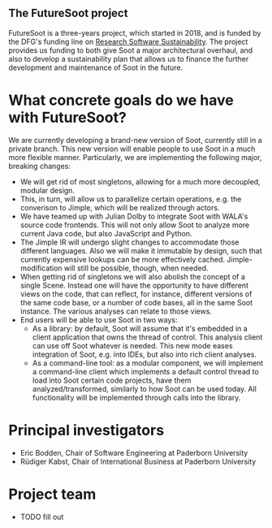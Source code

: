 ## The FutureSoot project

FutureSoot is a three-years project, which started in 2018, and is funded by the DFG's funding line on [Research Software Sustainability](http://www.dfg.de/en/research_funding/programmes/infrastructure/lis/funding_opportunities/call_proposal_software/). The project provides us funding to both give Soot a major architectural overhaul, and also to develop a sustainability plan that allows us to finance the further development and maintenance of Soot in the future.

# What concrete goals do we have with FutureSoot?

We are currently developing a brand-new version of Soot, currently still in a private branch. This new version will enable people to use Soot in a much more flexible manner. Particularly, we are implementing the following major, breaking changes:
* We will get rid of most singletons, allowing for a much more decoupled, modular design.
* This, in turn, will allow us to parallelize certain operations, e.g. the converison to Jimple, which will be realized through actors.
* We have teamed up with Julian Dolby to integrate Soot with WALA's source code frontends. This will not only allow Soot to analyze more current Java code, but also JavaScript and Python.
* The Jimple IR will undergo slight changes to accommodate those different languages. Also we will make it immutable by design, such that currently expensive lookups can be more effectively cached. Jimple-modification will still be possible, though, when needed.
* When getting rid of singletons we will also abolish the concept of a single Scene. Instead one will have the opportunity to have different views on the code, that can reflect, for instance, different versions of the same code base, or a number of code bases, all in the same Soot instance. The various analyses can relate to those views.
* End users will be able to use Soot in two ways:
   * As a library: by default, Soot will assume that it's embedded in a client application that owns the thread of control. This analysis client can use off Soot whatever is needed. This new mode eases integration of Soot, e.g. into IDEs, but also into rich client analyses.
   * As a command-line tool: as a modular component, we will implement a command-line client which implements a default control thread to load into Soot certain code projects, have them analyzed/transformed, similarly to how Soot can be used today. All functionality will be implemented through calls into the library.


# Principal investigators
* Eric Bodden, Chair of Software Engineering at Paderborn University
* Rüdiger Kabst, Chair of International Business at Paderborn University

# Project team
* TODO fill out

